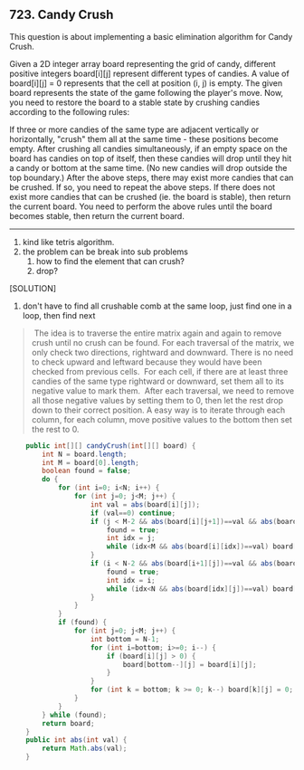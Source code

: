 ## 723. Candy Crush

This question is about implementing a basic elimination algorithm for Candy Crush.

Given a 2D integer array board representing the grid of candy, different positive integers board[i][j] represent different types of candies. A value of board[i][j] = 0 represents that the cell at position (i, j) is empty. The given board represents the state of the game following the player's move. Now, you need to restore the board to a stable state by crushing candies according to the following rules:

If three or more candies of the same type are adjacent vertically or horizontally, "crush" them all at the same time - these positions become empty.
After crushing all candies simultaneously, if an empty space on the board has candies on top of itself, then these candies will drop until they hit a candy or bottom at the same time. (No new candies will drop outside the top boundary.)
After the above steps, there may exist more candies that can be crushed. If so, you need to repeat the above steps.
If there does not exist more candies that can be crushed (ie. the board is stable), then return the current board.
You need to perform the above rules until the board becomes stable, then return the current board.

---

1. kind like tetris algorithm.
2. the problem can be break into sub problems
   1. how to find the element that can crush?
   2. drop?

[SOLUTION]

1. don't have to find all crushable comb at the same loop, just find one in a loop, then find next

>​	The idea is to traverse the entire matrix again and again to remove crush until no crush can be found.
For each traversal of the matrix, we only check two directions, rightward and downward. There is no need to check upward and leftward because they would have been checked from previous cells.
​	For each cell, if there are at least three candies of the same type rightward or downward, set them all to its negative value to mark them.
​	After each traversal, we need to remove all those negative values by setting them to 0, then let the rest drop down to their correct position. A easy way is to iterate through each column, for each column, move positive values to the bottom then set the rest to 0.

```java
    public int[][] candyCrush(int[][] board) {
        int N = board.length;
        int M = board[0].length;
        boolean found = false;
        do {
            for (int i=0; i<N; i++) {
                for (int j=0; j<M; j++) {
                    int val = abs(board[i][j]);
                    if (val==0) continue;
                    if (j < M-2 && abs(board[i][j+1])==val && abs(board[i][j+1])==val) {
                        found = true;
                        int idx = j;
                        while (idx<M && abs(board[i][idx])==val) board[i][idx++] = -val;
                    }
                    if (i < N-2 && abs(board[i+1][j])==val && abs(board[i+2][j])==val) {
                        found = true;
                        int idx = i;
                        while (idx<N && abs(board[idx][j])==val) board[idx++][j] = -val;
                    }
                }
            }
            if (found) {
                for (int j=0; j<M; j++) {
                    int bottom = N-1;
                    for (int i=bottom; i>=0; i--) {
                        if (board[i][j] > 0) {
                            board[bottom--][j] = board[i][j];
                        }
                    }
                    for (int k = bottom; k >= 0; k--) board[k][j] = 0;
                }
            }
        } while (found);
        return board;
    }
    public int abs(int val) {
        return Math.abs(val);
    }
```

